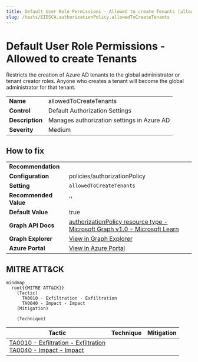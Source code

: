```yaml
---
title: Default User Role Permissions - Allowed to create Tenants (allowedToCreateTenants)
slug: /tests/EIDSCA.authorizationPolicy.allowedToCreateTenants
---
```


# Default User Role Permissions - Allowed to create Tenants

Restricts the creation of Azure AD tenants to the global administrator or tenant creator roles. Anyone who creates a tenant will become the global administrator for that tenant.

| | |
|-|-|
| **Name** | allowedToCreateTenants |
| **Control** | Default Authorization Settings |
| **Description** | Manages authorization settings in Azure AD |
| **Severity** | Medium |

## How to fix
| | |
|-|-|
| **Recommendation** |  |
| **Configuration** | policies/authorizationPolicy |
| **Setting** | `allowedToCreateTenants` |
| **Recommended Value** | '' |
| **Default Value** | true |
| **Graph API Docs** | [authorizationPolicy resource type - Microsoft Graph v1.0 - Microsoft Learn](https://learn.microsoft.com/en-us/graph/api/resources/authorizationpolicy) |
| **Graph Explorer** | [View in Graph Explorer](https://developer.microsoft.com/en-us/graph/graph-explorer?request=policies/authorizationPolicy&method=GET&version=beta&GraphUrl=https://graph.microsoft.com) |
| **Azure Portal** | [View in Azure Portal](https://portal.azure.com/#view/Microsoft_AAD_IAM/ActiveDirectoryMenuBlade/~/UserSettings) | 

## MITRE ATT&CK

```mermaid
mindmap
  root{{MITRE ATT&CK}}
    (Tactic)
      TA0010 - Exfiltration - Exfiltration
      TA0040 - Impact - Impact
    (Mitigation)

    (Technique)

```
|Tactic|Technique|Mitigation|
|---|---|---|
|[TA0010 - Exfiltration - Exfiltration](https://attack.mitre.org/tactics/TA0010)<br/>[TA0040 - Impact - Impact](https://attack.mitre.org/tactics/TA0040)|||

